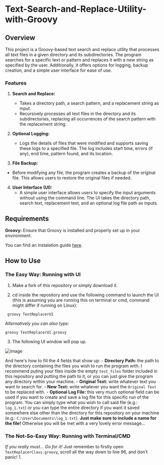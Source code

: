 # Text-Search-and-Replace-Utility-with-Groovy  

## Overview  

This project is a Groovy-based text search and replace utility that processes all text files in a given directory and its subdirectories. The program searches for a specific text or pattern and replaces it with a new string as specified by the user. Additionally, it offers options for logging, backup creation, and a simple user interface for ease of use.  

### Features  

1. **Search and Replace:**
    - Takes a directory path, a search pattern, and a replacement string as input.
    - Recursively processes all text files in the directory and its subdirectories, replacing all occurrences of the search pattern with the replacement string.

2. **Optional Logging:**
    - Logs the details of files that were modified and supports saving these logs to a specified file. The log includes start time, errors (if any), end time, pattern found, and its location.
  
3. **File Backup:**
  - Before modifying any file, the program creates a backup of the original file. This allows users to restore the original files if needed.

4. **User Interface (UI):**
    - A simple user interface allows users to specify the input arguments without using the command line. The UI takes the directory path, search text, replacement text, and an optional log file path as inputs.
  
## Requirements  

**Groovy:** Ensure that Groovy is installed and properly set up in your environment.  

You can find an instalation guide [here](https://groovy-lang.org/install.html).

## How to Use  

### The Easy Way: Running with UI    

1. Make a fork of this repository or simply download it.

2. cd inside the repository and use the following command to launch the UI (this is assuming you are running this on terminal or cmd, command might differ if running on Linux):

``` groovy TextReplacerUI``` 

_Alternatively you can also type:_

``` groovy TextReplacerUI.groovy ```

3. The following UI window will pop up.

![image](https://github.com/user-attachments/assets/71fa088f-5741-4a78-b031-fbaf49012e26)

And here's how to fill the 4 fields that show up:
    - **Directory Path:** the path to the directory containing the files you wish to run the program with. I recommend puting your files inside the empty ``` test_files ``` folder included in this repository and putting the path to it, or you can just give the program any directory within your machine.
    - **Original Text:** write whatever text you want to search for.
    - **New Text:** write whatever you want the ``` Original Text ``` to be replaced with. 
    - **Optional Log File:** this very much optional field can be used if you want to create and save a log file for this specific run of the program. You can simply type what you wish to call said file (e.g.: ``` log_1.txt ```) or you can type the entire directory if you want it saved somewhere else other than the directory for this repository on your machine (e.g.: ``` C:\User\Documents\log_1.txt ```). **Just make sure to include a name for the file!** Otherwise you will be met with a very lovely error message... 

### The Not-So-Easy Way: Running with Terminal/CMD

_If you really must... Go for it!_ Just remember to firstly open ``` TextReplacerClass.groovy ```, scroll all the way down to line 96, and don't panic!
1. 
